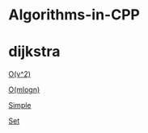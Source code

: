 # Algorithms-in-CPP

# dijkstra

[O(v^2)](https://github.com/Sohando/Algorithms-in-CPP/blob/master/Dijkastra(v**2).cpp)

[O(mlogn)](https://github.com/Sohando/Algorithms-in-CPP/blob/master/Dijkastra(O(mlogn)).cpp)

[Simple](https://github.com/Sohando/Algorithms-in-CPP/blob/master/Dijkastra(simple).cpp)

[Set](https://github.com/Sohando/Algorithms-in-CPP/blob/master/Dijkastra(Set).cpp)
